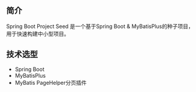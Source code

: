 ## 简介
Spring Boot Project Seed 是一个基于Spring Boot & MyBatisPlus的种子项目，用于快速构建中小型项目。

## 技术选型
- Spring Boot
- MyBatisPlus
- MyBatis PageHelper分页插件
